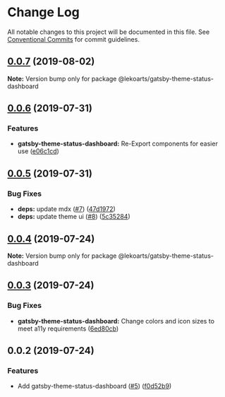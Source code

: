 # Change Log

All notable changes to this project will be documented in this file.
See [Conventional Commits](https://conventionalcommits.org) for commit guidelines.

## [0.0.7](https://github.com/LekoArts/gatsby-themes/compare/@lekoarts/gatsby-theme-status-dashboard@0.0.6...@lekoarts/gatsby-theme-status-dashboard@0.0.7) (2019-08-02)

**Note:** Version bump only for package @lekoarts/gatsby-theme-status-dashboard





## [0.0.6](https://github.com/LekoArts/gatsby-themes/compare/@lekoarts/gatsby-theme-status-dashboard@0.0.5...@lekoarts/gatsby-theme-status-dashboard@0.0.6) (2019-07-31)


### Features

* **gatsby-theme-status-dashboard:** Re-Export components for easier use ([e06c1cd](https://github.com/LekoArts/gatsby-themes/commit/e06c1cd))





## [0.0.5](https://github.com/LekoArts/gatsby-themes/compare/@lekoarts/gatsby-theme-status-dashboard@0.0.4...@lekoarts/gatsby-theme-status-dashboard@0.0.5) (2019-07-31)


### Bug Fixes

* **deps:** update mdx ([#7](https://github.com/LekoArts/gatsby-themes/issues/7)) ([47d1972](https://github.com/LekoArts/gatsby-themes/commit/47d1972))
* **deps:** update theme ui ([#8](https://github.com/LekoArts/gatsby-themes/issues/8)) ([5c35284](https://github.com/LekoArts/gatsby-themes/commit/5c35284))





## [0.0.4](https://github.com/LekoArts/gatsby-themes/compare/@lekoarts/gatsby-theme-status-dashboard@0.0.3...@lekoarts/gatsby-theme-status-dashboard@0.0.4) (2019-07-24)

**Note:** Version bump only for package @lekoarts/gatsby-theme-status-dashboard





## [0.0.3](https://github.com/LekoArts/gatsby-themes/compare/@lekoarts/gatsby-theme-status-dashboard@0.0.2...@lekoarts/gatsby-theme-status-dashboard@0.0.3) (2019-07-24)


### Bug Fixes

* **gatsby-theme-status-dashboard:** Change colors and icon sizes to meet a11y requirements ([6ed80cb](https://github.com/LekoArts/gatsby-themes/commit/6ed80cb))





## 0.0.2 (2019-07-24)


### Features

* Add gatsby-theme-status-dashboard ([#5](https://github.com/LekoArts/gatsby-themes/issues/5)) ([f0d52b9](https://github.com/LekoArts/gatsby-themes/commit/f0d52b9))
